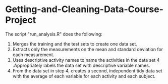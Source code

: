 # Getting-and-Cleaning-Data-Course-Project

The script "run_analysis.R" does the following:

1. Merges the training and the test sets to create one data set.
2. Extracts only the measurements on the mean and standard deviation for each measurement. 
3. Uses descriptive activity names to name the activities in the data set
4 .Appropriately labels the data set with descriptive variable names. 
5. From the data set in step 4, creates a second, independent tidy data set with the average of each variable for each activity and each subject.
